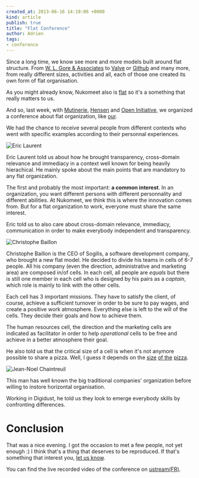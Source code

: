 ```yaml
---
created_at: 2013-06-16 14:19:06 +0000
kind: article
publish: true
title: "Flat Conference"
author: Adrien
tags:
- conference
---
```


Since a long time, we know see more and more models built around flat structure.
From [W. L. Gore & Associates](http://www.gore.com/) to
[Valve](http://www.valvesoftware.com/) or [Github](https://github.com) and many
more, from really different sizes, activities and all, each of those one
created its own form of flat organisation.

As you might already know, Nukomeet also is [flat](http://nukomeet.com/about/)
so it's a something that really matters to us.

And so, last week, with [Mutinerie](http://www.mutinerie.org/),
[Hensen](http://hensen.fr/) and [Open Initiative](http://openinitiative.com/),
we organized a conference about flat organization, like
[our](http://nukomeet.com/about/).

We had the chance to receive several people from different contexts who went with
specific examples according to their personnal experiences.

![Eric Laurent](assets/flat-conference/eric.jpg)

Eric Laurent told us about how he brought transparency, cross-domain relevance
and immediacy in a context well known for being heavily hierachical. He mainly
spoke about the main points that are mandatory to any flat organization.

The first and probably the most important: **a common interest**. In an
organization, you want different persons with different personnality and
different abilities. At Nukomeet, we think this is where the innovation comes
from. But for a flat organization to work, everyone must share the same
interest.

Eric told us to also care about cross-domain relevance, immediacy, communication
in order to make everybody independent and transparency.

![Christophe Baillon](assets/flat-conference/christophe.jpg)

Christophe Baillon is the CEO of Sogilis, a software development company, who
brought a new flat model. He decided to divide his teams in cells of 6-7 people.
All his company (even the direction, administrative and marketing area) are
composed in/of cells. In each cell, all people are _equals_ but there is still
one member in each cell who is designed by his pairs as a _captain_, which role
is mainly to link with the other cells.

Each cell has 3 important missions. They have to satisfy the client, of course,
achieve a sufficient turnover in order to be sure to pay wages, and create
a positive work atmosphere. Everything else is left to the will of the cells.
They decide their goals and how to achieve them.

The human resources cell, the direction and the marketing cells are indicated as
facilitator in order to help _operational_ cells to be free and achieve in
a better atmosphere their goal.

He also told us that the critical size of a cell is when it's not anymore
possible to share a pizza. Well, I guess it depends on the
[size](http://melbournepizzadelivery.com.au/wp-content/uploads/2009/12/Worlds-Largest-Pizza.jpg) [of the](http://www.incrediblethings.com/wp-content/uploads/2012/12/worlds-largest-pizza-2.jpg) [pizza](http://www.pizzadelivery.org/Portals/0/ContentImages/largest-pizza-in-south-africa.jpg).

![Jean-Noel Chaintreuil](assets/flat-conference/jean-noel.jpg)

This man has well known the big traditional companies' organization before
willing to instore horizontal organisation.

Working in Digidust, he told us they look to emerge everybody skills by
confronting differences.

# Conclusion

That was a nice evening. I got the occasion to met a few people, not yet enough
:) I think that's a thing that deserves to be reproduced. If that's something
that interest you, [let us know](mailto:bonjour@nukomeet.com).

You can find the live recorded video of the conference on
[ustream(FR)](http://www.ustream.tv/recorded/34174683).
